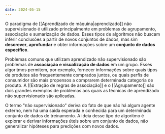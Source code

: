 ```yaml
---
date: 2024-05-15
---
```


O paradigma de [[Aprendizado de máquina|aprendizado]] não supervisionado é utilizado principalmente em problemas de agrupamento, associação e sumarização de dados. Esses tipos de algoritmos não buscam inferir conclusões a partir de novos conjuntos de dados, mas sim **descrever**, **aprofundar** e obter informações sobre um **conjunto de dados específico**.

Problemas comuns que utilizam aprendizado não supervisionado são problemas de **associação e visualização de dados** em um grupo. Esses algoritmos permitem, por exemplo, fornecer informações sobre quais tipos de produtos são frequentemente comprados juntos, ou quais perfis de consumidor são mais propensos a comprarem determinada categoria de produto. A [[Extração de regras de associação]] e o [[Agrupamento]] são dois grandes exemplos de problemas aos quais as técnicas de aprendizado não supervisionado são aplicadas.

O termo "não supervisionado" deriva do fato de que não há algum agente externo, nem há uma saída esperada e conhecida para um determinado conjunto de dados de treinamento. A ideia desse tipo de algoritmo é explorar e derivar informações úteis sobre um conjunto de dados, não generalizar hipóteses para predições com novos dados.


